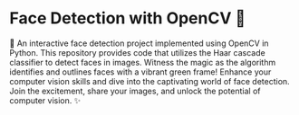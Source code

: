# Face Detection with OpenCV 📸
🤖 An interactive face detection project implemented using OpenCV in Python. This repository provides code that utilizes the Haar cascade classifier to detect faces in images. Witness the magic as the algorithm identifies and outlines faces with a vibrant green frame! Enhance your computer vision skills and dive into the captivating world of face detection. Join the excitement, share your images, and unlock the potential of computer vision. ✨
